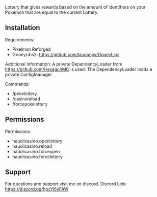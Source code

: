 Lottery that gives rewards based on the amount of identifiers on your Pokemon that are equal to the current Lottery.

## Installation

Requirements:
- Pixelmon Reforged
- GooeyLibs2: https://github.com/landonjw/GooeyLibs

Additional Information:
A private DependencyLoader from https://github.com/HexagonMC is used. The DependencyLoader loads a private ConfigManager.

Commands:
- /pokelottery <player>
- /casinoreload
- /forcepokelottery

## Permissions

Permissions:
- hauolicasino.openlottery
- hauolicasino.reload
- hauolicasino.forceopen
- hauolicasino.forcelottery

## Support

For questions and support visit me on discord.
Discord Link: https://discord.gg/hpcYj6yFAW
